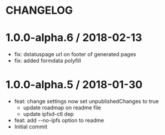 # CHANGELOG

1.0.0-alpha.6 / 2018-02-13
==========================
  * fix: dstatuspage url on footer of generated pages
  * fix: added formdata polyfill

1.0.0-alpha.5 / 2018-01-30
==========================

  * feat: change settings now set unpublishedChanges to true
    - update roadmap on readme file
    - update ipfsd-ctl dep
  * feat: add --no-ipfs option to readme
  * Initial commit
